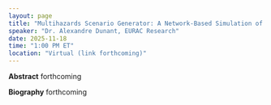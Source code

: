 ```yaml
---
layout: page
title: "Multihazards Scenario Generator: A Network‐Based Simulation of Natural Disasters"
speaker: "Dr. Alexandre Dunant, EURAC Research"
date: 2025-11-18
time: "1:00 PM ET"
location: "Virtual (link forthcoming)"
---
```


**Abstract**
forthcoming

**Biography**
forthcoming

